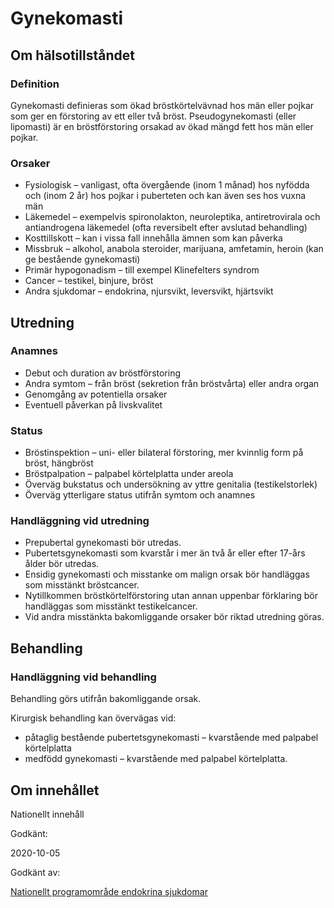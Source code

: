 Gynekomasti
===========

Om hälsotillståndet
-------------------

### Definition

Gynekomasti definieras som ökad bröstkörtelvävnad hos män eller pojkar som ger en förstoring av ett eller två bröst. Pseudogynekomasti (eller lipomasti) är en bröstförstoring orsakad av ökad mängd fett hos män eller pojkar.

### Orsaker

*   Fysiologisk – vanligast, ofta övergående (inom 1 månad) hos nyfödda och (inom 2 år) hos pojkar i puberteten och kan även ses hos vuxna män
*   Läkemedel – exempelvis spironolakton, neuroleptika, antiretrovirala och antiandrogena läkemedel (ofta reversibelt efter avslutad behandling)
*   Kosttillskott – kan i vissa fall innehålla ämnen som kan påverka
*   Missbruk – alkohol, anabola steroider, marijuana, amfetamin, heroin (kan ge bestående gynekomasti)
*   Primär hypogonadism – till exempel Klinefelters syndrom
*   Cancer – testikel, binjure, bröst
*   Andra sjukdomar – endokrina, njursvikt, leversvikt, hjärtsvikt

Utredning
---------

### Anamnes

*   Debut och duration av bröstförstoring
*   Andra symtom – från bröst (sekretion från bröstvårta) eller andra organ
*   Genomgång av potentiella orsaker
*   Eventuell påverkan på livskvalitet

### Status

*   Bröstinspektion – uni- eller bilateral förstoring, mer kvinnlig form på bröst, hängbröst
*   Bröstpalpation – palpabel körtelplatta under areola
*   Överväg bukstatus och undersökning av yttre genitalia (testikelstorlek)
*   Överväg ytterligare status utifrån symtom och anamnes

### Handläggning vid utredning

*   Prepubertal gynekomasti bör utredas.
*   Pubertetsgynekomasti som kvarstår i mer än två år eller efter 17-års ålder bör utredas.
*   Ensidig gynekomasti och misstanke om malign orsak bör handläggas som misstänkt bröstcancer.
*   Nytillkommen bröstkörtelförstoring utan annan uppenbar förklaring bör handläggas som misstänkt testikelcancer.
*   Vid andra misstänkta bakomliggande orsaker bör riktad utredning göras.

Behandling
----------

### Handläggning vid behandling

Behandling görs utifrån bakomliggande orsak.

Kirurgisk behandling kan övervägas vid:

*   påtaglig bestående pubertetsgynekomasti – kvarstående med palpabel körtelplatta
*   medfödd gynekomasti – kvarstående med palpabel körtelplatta.

Om innehållet
-------------

Nationellt innehåll

Godkänt:

2020-10-05

Godkänt av:

[Nationellt programområde endokrina sjukdomar](https://kunskapsstyrningvard.se/kunskapsstyrningvard/programomradenochsamverkansgrupper/nationellaprogramomraden/npoendokrinasjukdomar.56428.html)
